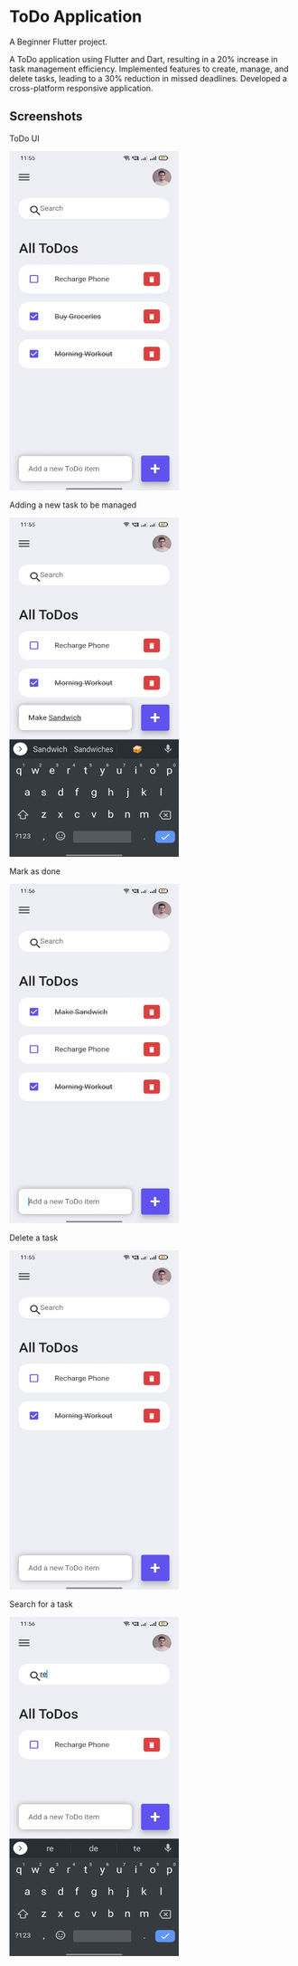 # ToDo Application

A Beginner Flutter project.

A ToDo application using Flutter and Dart, resulting in a 20% increase in task management efficiency. Implemented features to create, manage, and delete tasks, leading to a 30% reduction in missed deadlines. Developed a cross-platform responsive application. 

## Screenshots
ToDo UI

<img src="Screenshots/Screenshot_2023-06-20-23-55-17-25_e8f1bd4c4634587c7e6d06270ae2bad2.jpg" width="300" height="600">


Adding a new task to be managed

<img src="Screenshots/Screenshot_2023-06-20-23-55-57-50_e8f1bd4c4634587c7e6d06270ae2bad2.jpg" width="300" height="600">

Mark as done 

<img src="Screenshots/Screenshot_2023-06-20-23-56-02-80_e8f1bd4c4634587c7e6d06270ae2bad2.jpg" width="300" height="600">

Delete a task

<img src="Screenshots/Screenshot_2023-06-20-23-55-25-59_e8f1bd4c4634587c7e6d06270ae2bad2.jpg" width="300" height="600">

Search for a task

<img src="Screenshots/Screenshot_2023-06-20-23-56-07-78_e8f1bd4c4634587c7e6d06270ae2bad2.jpg" width="300" height="600">

